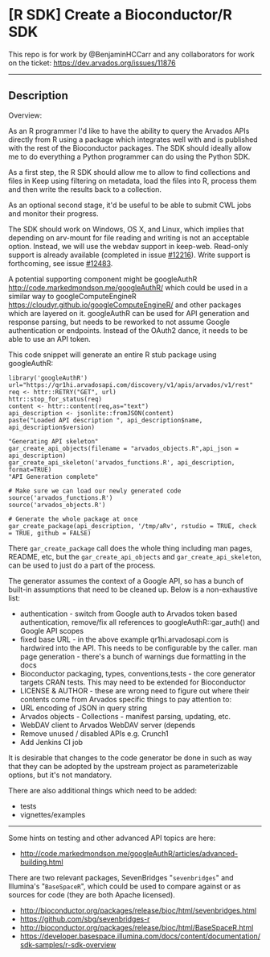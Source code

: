 # [R SDK] Create a Bioconductor/R SDK

This repo is for work by @BenjaminHCCarr and any collaborators for work on the ticket: https://dev.arvados.org/issues/11876

---

## Description

Overview:

As an R programmer I'd like to have the ability to query the Arvados APIs directly from R using a package which integrates well with and is published with the rest of the Bioconductor packages. The SDK should ideally allow me to do everything a Python programmer can do using the Python SDK.

As a first step, the R SDK should allow me to allow to find collections and files in Keep using filtering on metadata, load the files into R, process them and then write the results back to a collection.

As an optional second stage, it'd be useful to be able to submit CWL jobs and monitor their progress.

The SDK should work on Windows, OS X, and Linux, which implies that depending on arv-mount for file reading and writing is not an acceptable option. Instead, we will use the webdav support in keep-web. Read-only support is already available (completed in issue [#12216](https://dev.arvados.org/issues/12216)). Write support is forthcoming, see issue [#12483](https://dev.arvados.org/issues/12483).

A potential supporting component might be googleAuthR http://code.markedmondson.me/googleAuthR/ which could be used in a similar way to googleComputeEngineR https://cloudyr.github.io/googleComputeEngineR/ and other packages which are layered on it. googleAuthR can be used for API generation and response parsing, but needs to be reworked to not assume Google authentication or endpoints. Instead of the OAuth2 dance, it needs to be able to use an API token.

This code snippet will generate an entire R stub package using googleAuthR:
```
library('googleAuthR')
url="https://qr1hi.arvadosapi.com/discovery/v1/apis/arvados/v1/rest"
req <- httr::RETRY("GET", url)
httr::stop_for_status(req)
content <- httr::content(req,as="text")
api_description <- jsonlite::fromJSON(content)
paste("Loaded API description ", api_description$name, api_description$version)

"Generating API skeleton"
gar_create_api_objects(filename = "arvados_objects.R",api_json = api_description)
gar_create_api_skeleton('arvados_functions.R', api_description, format=TRUE)
"API Generation complete"

# Make sure we can load our newly generated code
source('arvados_functions.R')
source('arvados_objects.R')

# Generate the whole package at once
gar_create_package(api_description, '/tmp/aRv', rstudio = TRUE, check = TRUE, github = FALSE)
```

There `gar_create_package` call does the whole thing including man pages, README, etc, but the `gar_create_api_objects` and `gar_create_api_skeleton`, can be used to just do a part of the process.

The generator assumes the context of a Google API, so has a bunch of built-in assumptions that need to be cleaned up. Below is a non-exhaustive list:
- authentication - switch from Google auth to Arvados token based authentication, remove/fix all references to googleAuthR::gar_auth() and Google API scopes
- fixed base URL - in the above example qr1hi.arvadosapi.com is hardwired into the API. This needs to be configurable by the caller.
man page generation - there's a bunch of warnings due formatting in the docs
- Bioconductor packaging, types, conventions,tests - the core generator targets CRAN tests. This may need to be extended for Bioconductor
- LICENSE & AUTHOR - these are wrong need to figure out where their contents come from
Arvados specific things to pay attention to:
- URL encoding of JSON in query string
- Arvados objects - Collections - manifest parsing, updating, etc.
- WebDAV client to Arvados WebDAV server (depends
- Remove unused / disabled APIs e.g. Crunch1
- Add Jenkins CI job

It is desirable that changes to the code generator be done in such as way that they can be adopted by the upstream project as parameterizable options, but it's not mandatory.

There are also additional things which need to be added:
- tests
- vignettes/examples

---

Some hints on testing and other advanced API topics are here:
- http://code.markedmondson.me/googleAuthR/articles/advanced-building.html

There are two relevant packages, SevenBridges "`sevenbridges`" and Illumina's "`BaseSpaceR`", which could be used to compare against or as sources for code (they are both Apache licensed).

- http://bioconductor.org/packages/release/bioc/html/sevenbridges.html
- https://github.com/sbg/sevenbridges-r
- http://bioconductor.org/packages/release/bioc/html/BaseSpaceR.html
- https://developer.basespace.illumina.com/docs/content/documentation/sdk-samples/r-sdk-overview
